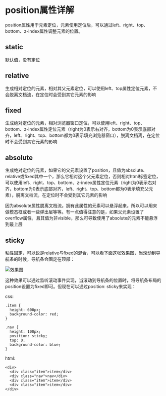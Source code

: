 # position属性详解

position属性用于元素定位，元素使用定位后，可以通过left、right、top、bottom、z-index属性调整元素的位置。

## static

默认值，没有定位

## relative

生成相对定位的元素，相对其父元素定位，可以使用left、top属性定位元素，不会脱离文档流，在定位时会受到其它元素的影响

## fixed

生成绝对定位的元素，相对浏览器窗口定位，可以使用left、right、top、bottom、z-index属性定位元素（right为0表示右对齐，bottom为0表示底部对齐，left、right、top、bottom都为0表示填充浏览器窗口），脱离文档离，在定位时不会受到其它元素的影响

## absolute

生成绝对定位的元素，如果它的父元素设置了position，且值为absolute、relative或fixed其中一个，那么它相对这个父元素定位，否则相对html标签定位，可以使用left、right、top、bottom、z-index属性定位元素（right为0表示右对齐，bottom为0表示底部对齐，left、right、top、bottom都为0表示填充父元素），脱离文档流，在定位时不会受到其它元素的影响

因为absolute属性脱离文档流，拥有此属性的元素可以悬浮起来，所以可以用来做模态框或者一些弹出层等等。有一点值得注意的是，如果父元素设置了overflow属性，且其值为非visible，那么可导致使用了absolute的元素不能悬浮到最上层

## sticky

粘性固定，可以说是relative与fixed的混合，可以看下面这张效果图，当滚动到导航条的时候，导航条会固定在顶部：

![效果图](https://upload-images.jianshu.io/upload_images/4655331-0610bd0d1cd53bf8.gif?imageMogr2/auto-orient/strip%7CimageView2/2/w/384)

这种效果可以通过监听滚动事件实现，当滚动到导航条的位置时，将导航条布局的position设置为fixed即可。但现在可以通过position: sticky来实现：

css:

    .item {
      height: 600px;
      background-color: red;
    }

    .nav {
      height: 100px;
      position: sticky;
      top: 0;
      background-color: blue;
    }

html:

    <div>
      <div class="item">item</div>
      <div class="nav">nav</div>
      <div class="item">item</div>
      <div class="item">item</div>
    </div>